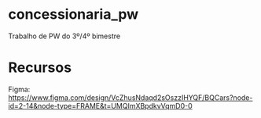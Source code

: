 # concessionaria_pw
Trabalho de PW do 3º/4º bimestre


# Recursos
Figma: https://www.figma.com/design/VcZhusNdaqd2sOszzIHYQF/BQCars?node-id=2-14&node-type=FRAME&t=UMQImXBpdkvVqmD0-0
